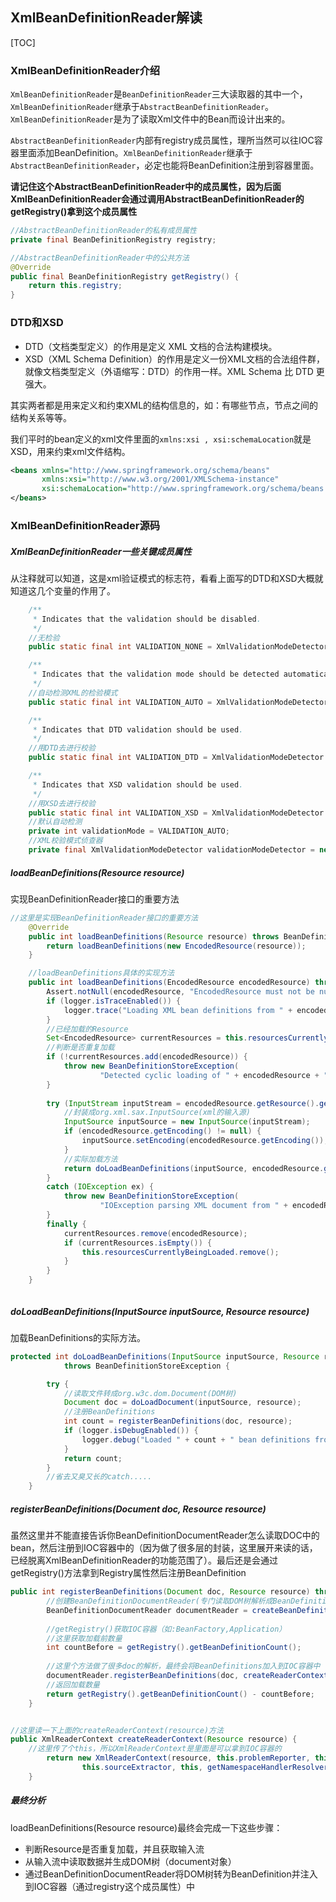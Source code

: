 ## XmlBeanDefinitionReader解读

[TOC]



### XmlBeanDefinitionReader介绍

`XmlBeanDefinitionReader`是`BeanDefinitionReader`三大读取器的其中一个，`XmlBeanDefinitionReader`继承于`AbstractBeanDefinitionReader`。`XmlBeanDefinitionReader`是为了读取Xml文件中的Bean而设计出来的。

`AbstractBeanDefinitionReader`内部有registry成员属性，理所当然可以往IOC容器里面添加BeanDefinition。`XmlBeanDefinitionReader`继承于`AbstractBeanDefinitionReader`，必定也能将BeanDefinition注册到容器里面。

**请记住这个AbstractBeanDefinitionReader中的成员属性，因为后面XmlBeanDefinitionReader会通过调用AbstractBeanDefinitionReader的getRegistry()拿到这个成员属性**

```java
//AbstractBeanDefinitionReader的私有成员属性
private final BeanDefinitionRegistry registry;

//AbstractBeanDefinitionReader中的公共方法
@Override
public final BeanDefinitionRegistry getRegistry() {
    return this.registry;
}
```



### DTD和XSD

- DTD（文档类型定义）的作用是定义 XML 文档的合法构建模块。
- XSD（XML Schema Definition）的作用是定义一份XML文档的合法组件群，就像文档类型定义（外语缩写：DTD）的作用一样。XML Schema 比 DTD 更强大。

其实两者都是用来定义和约束XML的结构信息的，如：有哪些节点，节点之间的结构关系等等。

我们平时的bean定义的xml文件里面的`xmlns:xsi , xsi:schemaLocation`就是XSD，用来约束xml文件结构。

```xml
<beans xmlns="http://www.springframework.org/schema/beans"
       xmlns:xsi="http://www.w3.org/2001/XMLSchema-instance"
       xsi:schemaLocation="http://www.springframework.org/schema/beans http://www.springframework.org/schema/beans/spring-beans.xsd">
</beans>
```



### XmlBeanDefinitionReader源码

##### XmlBeanDefinitionReader一些关键成员属性

从注释就可以知道，这是xml验证模式的标志符，看看上面写的DTD和XSD大概就知道这几个变量的作用了。

```java
	/**
	 * Indicates that the validation should be disabled.
	 */
	//无检验
	public static final int VALIDATION_NONE = XmlValidationModeDetector.VALIDATION_NONE;

	/**
	 * Indicates that the validation mode should be detected automatically.
	 */
	//自动检测XML的检验模式
	public static final int VALIDATION_AUTO = XmlValidationModeDetector.VALIDATION_AUTO;

	/**
	 * Indicates that DTD validation should be used.
	 */
	//用DTD去进行校验
	public static final int VALIDATION_DTD = XmlValidationModeDetector.VALIDATION_DTD;

	/**
	 * Indicates that XSD validation should be used.
	 */
    //用XSD去进行校验
	public static final int VALIDATION_XSD = XmlValidationModeDetector.VALIDATION_XSD;
	//默认自动检测
	private int validationMode = VALIDATION_AUTO;
	//XML校验模式侦查器
	private final XmlValidationModeDetector validationModeDetector = new XmlValidationModeDetector();
```





##### loadBeanDefinitions(Resource resource)

实现BeanDefinitionReader接口的重要方法

```java
//这里是实现BeanDefinitionReader接口的重要方法
	@Override
	public int loadBeanDefinitions(Resource resource) throws BeanDefinitionStoreException {
		return loadBeanDefinitions(new EncodedResource(resource));
	}

	//loadBeanDefinitions具体的实现方法
	public int loadBeanDefinitions(EncodedResource encodedResource) throws BeanDefinitionStoreException {
		Assert.notNull(encodedResource, "EncodedResource must not be null");
		if (logger.isTraceEnabled()) {
			logger.trace("Loading XML bean definitions from " + encodedResource);
		}
		//已经加载的Resource
		Set<EncodedResource> currentResources = this.resourcesCurrentlyBeingLoaded.get();
		//判断是否重复加载
		if (!currentResources.add(encodedResource)) {
			throw new BeanDefinitionStoreException(
					"Detected cyclic loading of " + encodedResource + " - check your import definitions!");
		}
	
		try (InputStream inputStream = encodedResource.getResource().getInputStream()) {
            //封装成org.xml.sax.InputSource(xml的输入源)
			InputSource inputSource = new InputSource(inputStream);
			if (encodedResource.getEncoding() != null) {
				inputSource.setEncoding(encodedResource.getEncoding());
			}
            //实际加载方法
			return doLoadBeanDefinitions(inputSource, encodedResource.getResource());
		}
		catch (IOException ex) {
			throw new BeanDefinitionStoreException(
					"IOException parsing XML document from " + encodedResource.getResource(), ex);
		}
		finally {
			currentResources.remove(encodedResource);
			if (currentResources.isEmpty()) {
				this.resourcesCurrentlyBeingLoaded.remove();
			}
		}
	}



```



##### doLoadBeanDefinitions(InputSource inputSource, Resource resource)

加载BeanDefinitions的实际方法。

```java
protected int doLoadBeanDefinitions(InputSource inputSource, Resource resource)
			throws BeanDefinitionStoreException {

		try {
            //读取文件转成org.w3c.dom.Document(DOM树)
			Document doc = doLoadDocument(inputSource, resource);
            //注册BeanDefinitions
			int count = registerBeanDefinitions(doc, resource);
			if (logger.isDebugEnabled()) {
				logger.debug("Loaded " + count + " bean definitions from " + resource);
			}
			return count;
		}
		//省去又臭又长的catch.....
	}
```



##### registerBeanDefinitions(Document doc, Resource resource)

虽然这里并不能直接告诉你BeanDefinitionDocumentReader怎么读取DOC中的bean，然后注册到IOC容器中的（因为做了很多层的封装，这里展开来读的话，已经脱离XmlBeanDefinitionReader的功能范围了）。最后还是会通过getRegistry()方法拿到Registry属性然后注册BeanDefinition

```java
public int registerBeanDefinitions(Document doc, Resource resource) throws BeanDefinitionStoreException {
        //创建BeanDefinitionDocumentReader(专门读取DOM树解析成BeanDefinition的类)
		BeanDefinitionDocumentReader documentReader = createBeanDefinitionDocumentReader();
    
    	//getRegistry()获取IOC容器（如:BeanFactory,Application）
        //这里获取加载前数量
		int countBefore = getRegistry().getBeanDefinitionCount();
    
        //这里个方法做了很多doc的解析，最终会将BeanDefinitions加入到IOC容器中
		documentReader.registerBeanDefinitions(doc, createReaderContext(resource));
        //返回加载数量
		return getRegistry().getBeanDefinitionCount() - countBefore;
	}


//这里读一下上面的createReaderContext(resource)方法
public XmlReaderContext createReaderContext(Resource resource) {
    //这里传了个this，所以XmlReaderContext是里面是可以拿到IOC容器的
		return new XmlReaderContext(resource, this.problemReporter, this.eventListener,
				this.sourceExtractor, this, getNamespaceHandlerResolver());
	}
```

#####  最终分析

loadBeanDefinitions(Resource resource)最终会完成一下这些步骤：

- 判断Resource是否重复加载，并且获取输入流
- 从输入流中读取数据并生成DOM树（document对象）
- 通过BeanDefinitionDocumentReader将DOM树转为BeanDefinition并注入到IOC容器（通过registry这个成员属性）中